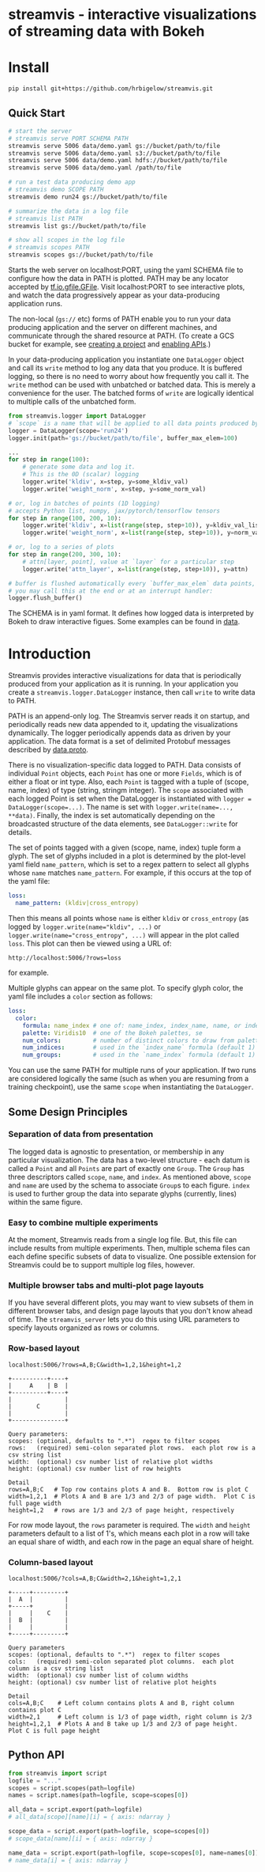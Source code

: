 # streamvis - interactive visualizations of streaming data with Bokeh

# Install

    pip install git+https://github.com/hrbigelow/streamvis.git

## Quick Start

```sh
# start the server
# streamvis serve PORT SCHEMA PATH
streamvis serve 5006 data/demo.yaml gs://bucket/path/to/file
streamvis serve 5006 data/demo.yaml s3://bucket/path/to/file
streamvis serve 5006 data/demo.yaml hdfs://bucket/path/to/file
streamvis serve 5006 data/demo.yaml /path/to/file

# run a test data producing demo app 
# streamvis demo SCOPE PATH
streamvis demo run24 gs://bucket/path/to/file

# summarize the data in a log file
# streamvis list PATH
streamvis list gs://bucket/path/to/file

# show all scopes in the log file
# streamvis scopes PATH
streamvis scopes gs://bucket/path/to/file
```

Starts the web server on localhost:PORT, using the yaml SCHEMA file to configure how the
data in PATH is plotted.  PATH may be any locator accepted by
[tf.io.gfile.GFile](https://www.tensorflow.org/api_docs/python/tf/io/gfile/GFile).
Visit localhost:PORT to see interactive plots, and watch the data progressively
appear as your data-producing application runs.

The non-local (`gs://` etc) forms of PATH enable you to run your data producing
application and the server on different machines, and communicate through the shared
resource at PATH.  (To create a GCS bucket for example, see [creating a
project](https://developers.google.com/workspace/guides/create-project) and [enabling
APIs](https://developers.google.com/workspace/guides/enable-apis).)

In your data-producing application you instantiate one `DataLogger` object and call
its `write` method to log any data that you produce.  It is buffered logging, so
there is no need to worry about how frequently you call it.  The `write` method can
be used with unbatched or batched data.  This is merely a convenience for the user.
The batched forms of `write` are logically identical to multiple calls of the
unbatched form.

```python
from streamvis.logger import DataLogger
# `scope` is a name that will be applied to all data points produced by this process
logger = DataLogger(scope='run24')
logger.init(path='gs://bucket/path/to/file', buffer_max_elem=100) 

...
for step in range(100):
    # generate some data and log it. 
    # This is the 0D (scalar) logging
    logger.write('kldiv', x=step, y=some_kldiv_val)
    logger.write('weight_norm', x=step, y=some_norm_val)

# or, log in batches of points (1D logging) 
# accepts Python list, numpy, jax/pytorch/tensorflow tensors
for step in range(100, 200, 10):
    logger.write('kldiv', x=list(range(step, step+10)), y=kldiv_val_list)
    logger.write('weight_norm', x=list(range(step, step+10)), y=norm_val_list)

# or, log to a series of plots
for step in range(200, 300, 10):
    # attn[layer, point], value at `layer` for a particular step
    logger.write('attn_layer', x=list(range(step, step+10)), y=attn)

# buffer is flushed automatically every `buffer_max_elem` data points, but
# you may call this at the end or at an interrupt handler:
logger.flush_buffer()
```

The SCHEMA is in yaml format.  It defines how logged data is interpreted by Bokeh to
draw interactive figues.  Some examples can be found in
[data](streamvis/data/aiayn.yaml).

# Introduction

Streamvis provides interactive visualizations for data that is periodically produced
from your application as it is running.  In your application you create a
`streamvis.logger.DataLogger` instance, then call `write` to write data to PATH. 

PATH is an append-only log.  The Streamvis server reads it on startup, and
periodically reads new data appended to it, updating the visualizations dynamically.
The logger periodically appends data as driven by your application.  The data format
is a set of delimited Protobuf messages described by
[data.proto](streamvis/data.proto).  


There is no visualization-specific data logged to PATH.  Data consists of individual
`Point` objects, each `Point` has one or more `Fields`, which is of either a float or
int type.  Also, each `Point` is tagged with a tuple of (scope, name, index) of type
(string, stringm integer).  The `scope` associated with each logged Point is
set when the DataLogger is instantiated with `logger = DataLogger(scope=...)`.  The
name is set with `logger.write(name=..., **data)`.  Finally, the index is set
automatically depending on the broadcasted structure of the data elements, see
`DataLogger::write` for details.

The set of points tagged with a given (scope, name, index) tuple form a glyph.  The
set of glyphs included in a plot is determined by the plot-level yaml field
`name_pattern`, which is set to a regex pattern to select all glyphs whose `name`
matches `name_pattern`.  For example, if this occurs at the top of the yaml file:

```yaml
loss:
  name_pattern: (kldiv|cross_entropy)
```

Then this means all points whose `name` is either `kldiv` or `cross_entropy` (as
logged by `logger.write(name="kldiv", ...)` or `logger.write(name="cross_entropy",
...)` will appear in the plot called `loss`.  This plot can then be viewed using a
URL of:

    http://localhost:5006/?rows=loss

for example.

Multiple glyphs can appear on the same plot.  To specify glyph color, the yaml file
includes a `color` section as follows:

```yaml
loss:
  color:
    formula: name_index # one of: name_index, index_name, name, or index
    palette: Viridis10  # one of the Bokeh palettes, se
    num_colors:         # number of distinct colors to draw from palette
    num_indices:        # used in the `index_name` formula (default 1)
    num_groups:         # used in the `name_index` formula (default 1) 
```


You can use the same PATH for multiple runs of your application.  If two runs are
considered logically the same (such as when you are resuming from a training
checkpoint), use the same `scope` when instantiating the `DataLogger`.

## Some Design Principles

### Separation of data from presentation

The logged data is agnostic to presentation, or membership in any particular
visualization.  The data has a two-level structure - each datum is called a `Point`
and all `Points` are part of exactly one `Group`.  The `Group` has three descriptors
called `scope`, `name`, and `index`.  As mentioned above, `scope` and `name` are used
by the schema to associate `Group`s to each figure.  `index` is used to further group
the data into separate glyphs (currently, lines) within the same figure.

### Easy to combine multiple experiments

At the moment, Streamvis reads from a single log file.  But, this file can include
results from multiple experiments.  Then, multiple schema files can each define
specific subsets of data to visualize.  One possible extension for Streamvis could be
to support multiple log files, however.

### Multiple browser tabs and multi-plot page layouts

If you have several different plots, you may want to view subsets of them in
different browser tabs, and design page layouts that you don't know ahead of time.
The `streamvis_server` lets you do this using URL parameters to specify layouts
organized as rows or columns.

### Row-based layout

```
localhost:5006/?rows=A,B;C&width=1,2,1&height=1,2

+----------+----+
|     A    | B  |
+----------+----+
|               |
|       C       |
|               |
+---------------+

Query parameters:
scopes: (optional, defaults to ".*")  regex to filter scopes
rows:   (required) semi-colon separated plot rows.  each plot row is a csv string list 
width:  (optional) csv number list of relative plot widths
height: (optional) csv number list of row heights

Detail
rows=A,B;C   # Top row contains plots A and B.  Bottom row is plot C
width=1,2,1  # Plots A and B are 1/3 and 2/3 of page width.  Plot C is full page width
height=1,2   # rows are 1/3 and 2/3 of page height, respectively 
```

For row mode layout, the `rows` parameter is required.  The `width` and `height`
parameters default to a list of 1's, which means each plot in a row will take an
equal share of width, and each row in the page an equal share of height.

### Column-based layout

```
localhost:5006/?cols=A,B;C&width=2,1&height=1,2,1

+-----+---------+
|  A  |         |
+-----+         |
|     |    C    |
|  B  |         |
|     |         |
+-----+---------+

Query parameters
scopes: (optional, defaults to ".*")  regex to filter scopes
cols:   (required) semi-colon separated plot columns.  each plot column is a csv string list
width:  (optional) csv number list of column widths
height: (optional) csv number list of relative plot heights

Detail
cols=A,B;C    # Left column contains plots A and B, right column contains plot C
width=2,1     # Left column is 1/3 of page width, right column is 2/3
height=1,2,1  # Plots A and B take up 1/3 and 2/3 of page height.  Plot C is full page height
```

## Python API

```python
from streamvis import script
logfile = "..."
scopes = script.scopes(path=logfile)
names = script.names(path=logfile, scope=scopes[0])

all_data = script.export(path=logfile)
# all_data[scope][name][i] = { axis: ndarray }

scope_data = script.export(path=logfile, scope=scopes[0])
# scope_data[name][i] = { axis: ndarray }

name_data = script.export(path=logfile, scope=scopes[0], name=names[0])
# name_data[i] = { axis: ndarray }
```

